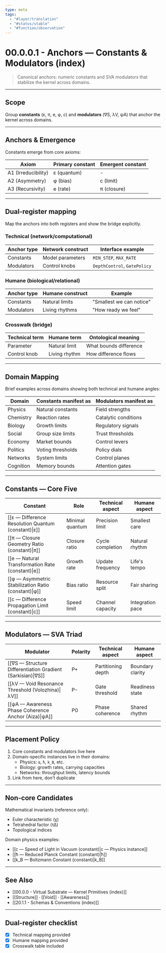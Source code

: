 ```yaml
---
type: meta
tags:
  - "#layer/translation"
  - "#status/stable"
  - "#function/observation"
---
```


# 00.0.0.1 - Anchors — Constants & Modulators (index)

> Canonical anchors: numeric constants and SVA modulators that stabilize the kernel across domains.

---

## Scope

Group **constants** (ε, π, e, φ, c) and **modulators** (∇S, λV, ψA) that anchor the kernel across domains.

---

## Anchors & Emergence

Constants emerge from core axioms:

| Axiom | Primary constant | Emergent constant |
|-------|-----------------|------------------|
| A1 (Irreducibility) | ε (quantum) | - |
| A2 (Asymmetry) | φ (bias) | c (limit) |
| A3 (Recursivity) | e (rate) | π (closure) |

---

## Dual‑register mapping

Map the anchors into both registers and show the bridge explicitly.

### Technical (network/computational)

| Anchor type | Network construct | Interface example |
|------------|------------------|-------------------|
| Constants | Model parameters | `MIN_STEP`, `MAX_RATE` |
| Modulators | Control knobs | `DepthControl`, `GatePolicy` |

### Humane (biological/relational)

| Anchor type | Humane construct | Example |
|------------|------------------|---------|
| Constants | Natural limits | "Smallest we can notice" |
| Modulators | Living rhythms | "How ready we feel" |

### Crosswalk (bridge)

| Technical term | Humane term | Ontological meaning |
|---------------|-------------|-------------------|
| Parameter | Natural limit | What bounds difference |
| Control knob | Living rhythm | How difference flows |

---

## Domain Mapping

Brief examples across domains showing both technical and humane angles:

| Domain | Constants manifest as | Modulators manifest as |
|--------|---------------------|----------------------|
| Physics | Natural constants | Field strengths |
| Chemistry | Reaction rates | Catalytic conditions |
| Biology | Growth limits | Regulatory signals |
| Social | Group size limits | Trust thresholds |
| Economy | Market bounds | Control levers |
| Politics | Voting thresholds | Policy dials |
| Networks | System limits | Control planes |
| Cognition | Memory bounds | Attention gates |

---

## Constants — Core Five

| Constant | Role | Technical aspect | Humane aspect |
|----------|------|-----------------|---------------|
| [[ε — Difference Resolution Quantum (constant)\|ε]] | Minimal quantum | Precision limit | Smallest care |
| [[π — Closure Geometry Ratio (constant)\|π]] | Closure ratio | Cycle completion | Natural rhythm |
| [[e — Natural Transformation Rate (constant)\|e]] | Growth rate | Update frequency | Life's tempo |
| [[φ — Asymmetric Stabilization Ratio (constant)\|φ]] | Bias ratio | Resource split | Fair sharing |
| [[c — Difference Propagation Limit (constant)\|c]] | Speed limit | Channel capacity | Integration pace |

---

## Modulators — SVA Triad

| Modulator | Polarity | Technical aspect | Humane aspect |
|-----------|----------|-----------------|---------------|
| [[∇S — Structure Differentiation Gradient (Sarkisian)\|∇S]] | P+ | Partitioning depth | Boundary clarity |
| [[λV — Void Resonance Threshold (Volozhina)\|λV]] | P- | Gate threshold | Readiness state |
| [[ψA — Awareness Phase Coherence Anchor (Aiza)\|ψA]] | P0 | Phase coherence | Shared rhythm |

---

## Placement Policy

1. Core constants and modulators live here
2. Domain-specific instances live in their domains:
   - Physics: `α`, `ħ`, `k_B`, etc.
   - Biology: growth rates, carrying capacities
   - Networks: throughput limits, latency bounds
3. Link from here, don't duplicate

---

## Non-core Candidates

Mathematical invariants (reference only):
- Euler characteristic (χ)
- Tetrahedral factor (τ∆)
- Topological indices

Domain physics examples:
- [[c — Speed of Light in Vacuum (constant)|c — Physics instance]]
- [[ħ — Reduced Planck Constant (constant)|ħ]]
- [[k_B — Boltzmann Constant (constant)|k_B]]

---

## See Also

- [[00.0.0 - Virtual Substrate — Kernel Primitives (index)]]
- [[Structure]] · [[Void]] · [[Awareness]]
- [[20.1.1 - Schemas & Conventions (index)]]

---

## Dual‑register checklist

- [x] Technical mapping provided
- [x] Humane mapping provided
- [x] Crosswalk table included